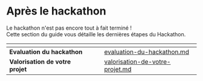 # Après le hackathon

Le hackathon n'est pas encore tout à fait terminé !\
Cette section du guide vous détaille les dernières étapes du Hackathon.



<table data-view="cards"><thead><tr><th></th><th></th><th></th><th data-hidden data-card-target data-type="content-ref"></th></tr></thead><tbody><tr><td><strong>Evaluation du hackathon</strong></td><td></td><td></td><td><a href="evaluation-du-hackathon.md">evaluation-du-hackathon.md</a></td></tr><tr><td><strong>Valorisation de votre projet</strong></td><td></td><td></td><td><a href="valorisation-de-votre-projet.md">valorisation-de-votre-projet.md</a></td></tr></tbody></table>
